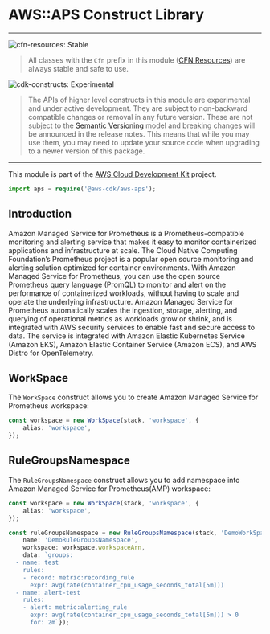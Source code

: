 # AWS::APS Construct Library
<!--BEGIN STABILITY BANNER-->

---

![cfn-resources: Stable](https://img.shields.io/badge/cfn--resources-stable-success.svg?style=for-the-badge)

> All classes with the `Cfn` prefix in this module ([CFN Resources]) are always stable and safe to use.
>
> [CFN Resources]: https://docs.aws.amazon.com/cdk/latest/guide/constructs.html#constructs_lib

![cdk-constructs: Experimental](https://img.shields.io/badge/cdk--constructs-experimental-important.svg?style=for-the-badge)

> The APIs of higher level constructs in this module are experimental and under active development.
> They are subject to non-backward compatible changes or removal in any future version. These are
> not subject to the [Semantic Versioning](https://semver.org/) model and breaking changes will be
> announced in the release notes. This means that while you may use them, you may need to update
> your source code when upgrading to a newer version of this package.

---

<!--END STABILITY BANNER-->

This module is part of the [AWS Cloud Development Kit](https://github.com/aws/aws-cdk) project.

```ts
import aps = require('@aws-cdk/aws-aps');
```
## Introduction

Amazon Managed Service for Prometheus is a Prometheus-compatible monitoring and alerting service that makes it easy to monitor containerized applications and infrastructure at scale. The Cloud Native Computing Foundation’s Prometheus project is a popular open source monitoring and alerting solution optimized for container environments. With Amazon Managed Service for Prometheus, you can use the open source Prometheus query language (PromQL) to monitor and alert on the performance of containerized workloads, without having to scale and operate the underlying infrastructure. Amazon Managed Service for Prometheus automatically scales the ingestion, storage, alerting, and querying of operational metrics as workloads grow or shrink, and is integrated with AWS security services to enable fast and secure access to data. The service is integrated with Amazon Elastic Kubernetes Service (Amazon EKS), Amazon Elastic Container Service (Amazon ECS), and AWS Distro for OpenTelemetry.

## WorkSpace

The `WorkSpace` construct allows you to create Amazon Managed Service for Prometheus workspace:

```ts
const workspace = new WorkSpace(stack, 'workspace', {
    alias: 'workspace',
});
```

## RuleGroupsNamespace

The `RuleGroupsNamespace` construct allows you to add namespace into Amazon Managed Service for Prometheus(AMP) workspace:

```ts
const workspace = new WorkSpace(stack, 'workspace', {
    alias: 'workspace',
});

const ruleGroupsNamespace = new RuleGroupsNamespace(stack, 'DemoWorkSpace', {
    name: 'DemoRuleGroupsNamespace',
    workspace: workspace.workspaceArn,
    data: `groups:
  - name: test
    rules:
    - record: metric:recording_rule
      expr: avg(rate(container_cpu_usage_seconds_total[5m]))
  - name: alert-test
    rules:
    - alert: metric:alerting_rule
      expr: avg(rate(container_cpu_usage_seconds_total[5m])) > 0
      for: 2m`});

```
